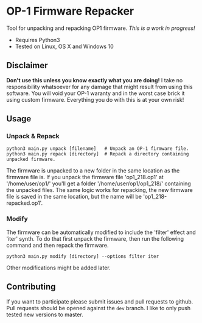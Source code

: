 # OP-1 Firmware Repacker

Tool for unpacking and repacking OP1 firmware. *This is a work in progress!*

 - Requires Python3
 - Tested on Linux, OS X and Windows 10

## Disclaimer

**Don't use this unless you know exactly what you are doing!**
I take no responsibility whatsoever for any damage that might result from using this software.
You will void your OP-1 waranty and in the worst case brick it using custom firmware.
Everything you do with this is at your own risk!


## Usage

### Unpack & Repack

    python3 main.py unpack [filename]   # Unpack an OP-1 firmware file.
    python3 main.py repack [directory]  # Repack a directory containing unpacked firmware.

The firmware is unpacked to a new folder in the same location as the firmware file is.
If you unpack the firmware file 'op1_218.op1' at '/home/user/op1/' you'll get a folder '/home/user/op1/op1_218/' containing the unpacked files.
The same logic works for repacking, the new firmware file is saved in the same location, but the name will be 'op1_218-repacked.op1'.

### Modify

The firmware can be automatically modified to include the 'filter' effect and 'iter' synth.
To do that first unpack the firmware, then run the following command and then repack the firmware.

    python3 main.py modify [directory] --options filter iter

Other modifications might be added later.

## Contributing

If you want to participate please submit issues and pull requests to github. Pull requests should be opened against the `dev` branch.
I like to only push tested new versions to master.
